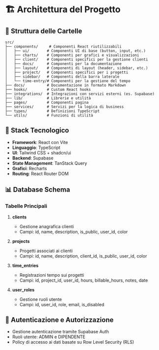 
# 🏗️ Architettura del Progetto

## 📁 Struttura delle Cartelle

```
src/
├── components/     # Componenti React riutilizzabili
│   ├── ui/        # Componenti UI di base (button, input, etc.)
│   ├── charts/    # Componenti per grafici e visualizzazioni
│   ├── client/    # Componenti specifici per la gestione clienti
│   ├── docs/      # Componenti per la documentazione
│   ├── layout/    # Componenti di layout (header, sidebar, etc.)
│   ├── project/   # Componenti specifici per i progetti
│   ├── sidebar/   # Componenti della barra laterale
│   └── time-entry/# Componenti per la gestione del tempo
├── docs/          # Documentazione in formato Markdown
├── hooks/         # Custom React hooks
├── integrations/  # Integrazioni con servizi esterni (es. Supabase)
├── lib/           # Librerie e utilità
├── pages/         # Componenti pagina
├── services/      # Servizi per la logica di business
├── types/         # Definizioni TypeScript
└── utils/         # Funzioni di utilità
```

## 🔧 Stack Tecnologico

- **Framework**: React con Vite
- **Linguaggio**: TypeScript
- **UI**: Tailwind CSS + shadcn/ui
- **Backend**: Supabase
- **State Management**: TanStack Query
- **Grafici**: Recharts
- **Routing**: React Router DOM

## 📊 Database Schema

### Tabelle Principali

1. **clients**
   - Gestione anagrafica clienti
   - Campi: id, name, description, is_public, user_id, color

2. **projects**
   - Progetti associati ai clienti
   - Campi: id, name, description, client_id, is_public, user_id, color

3. **time_entries**
   - Registrazioni tempo sui progetti
   - Campi: id, project_id, user_id, hours, billable_hours, notes, date

4. **user_roles**
   - Gestione ruoli utente
   - Campi: id, user_id, role, email, is_disabled

## 🔐 Autenticazione e Autorizzazione

- Gestione autenticazione tramite Supabase Auth
- Ruoli utente: ADMIN e DIPENDENTE
- Policy di accesso ai dati basate su Row Level Security (RLS)

